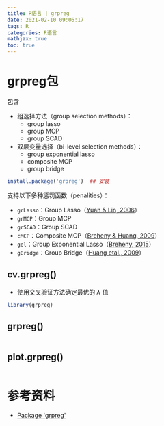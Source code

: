 ```yaml
---
title: R语言 | grpreg
date: 2021-02-10 09:06:17
tags: R
categories: R语言
mathjax: true
toc: true
---
```


<center></center>
<!--more-->

# grpreg包
包含
- 组选择方法（group selection methods）：
  - group lasso
  - group MCP
  - group SCAD
- 双层变量选择（bi-level selection methods）：
  - group exponential lasso
  - composite MCP
  - group bridge

```r
install.package('grpreg')  ## 安装
```

支持以下多种惩罚函数（penalities）：
- `grLasso`：Group Lasso（[Yuan & Lin, 2006](http://www.columbia.edu/~my2550/papers/glasso.final.pdf)）
- `grMCP`：Group MCP
- `grSCAD`：Group SCAD
- `cMCP`：Composite MCP（[Breheny & Huang, 2009](https://www.ncbi.nlm.nih.gov/pmc/articles/PMC2904563/)）
- `gel`：Group Exponential Lasso（[Breheny, 2015](https://onlinelibrary.wiley.com/doi/abs/10.1111/biom.12300)）
- `gBridge`：Group Bridge（[Huang etal., 2009](https://www.jstor.org/stable/27798828)）


## cv.grpreg()
- 使用交叉验证方法确定最优的 $\lambda$ 值

```r
library(grpreg)


```

## grpreg()

```r

```

## plot.grpreg()

```r

```

# 参考资料
- [Package 'grpreg'](https://cran.r-project.org/web/packages/grpreg/grpreg.pdf)